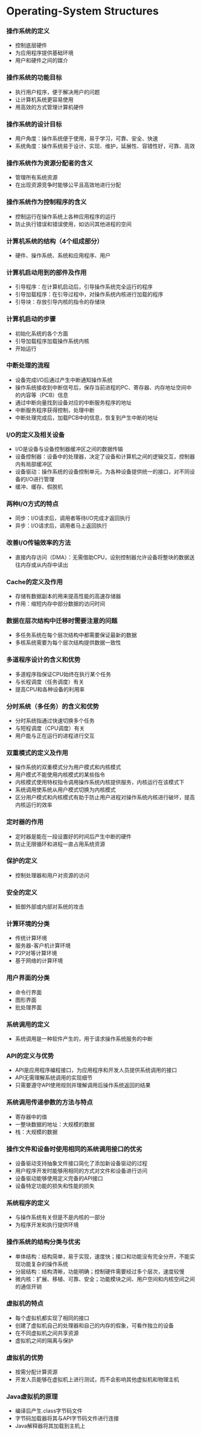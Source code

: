 # Operating-System Structures

### 操作系统的定义

- 控制底层硬件
- 为应用程序提供基础环境
- 用户和硬件之间的媒介



### 操作系统的功能目标

- 执行用户程序，便于解决用户的问题
- 让计算机系统更容易使用
- 用高效的方式管理计算机硬件



### 操作系统的设计目标

- 用户角度：操作系统便于使用，易于学习，可靠、安全、快速
- 系统角度：操作系统易于设计、实现、维护，延展性、容错性好，可靠、高效



### 操作系统作为资源分配者的含义

- 管理所有系统资源
- 在出现资源竞争时能够公平且高效地进行分配



### 操作系统作为控制程序的含义

- 控制运行在操作系统上各种应用程序的运行
- 防止执行错误和错误使用，如访问其他进程的空间



### 计算机系统的结构（4个组成部分）

- 硬件、操作系统、系统和应用程序、用户



### 计算机启动用到的部件及作用

- 引导程序：在计算机启动后，引导操作系统完全运行的程序
- 引导加载程序：在引导过程中，对操作系统内核进行加载的程序
- 引导块：存放引导内核的指令的存储块



### 计算机启动的步骤

- 初始化系统的各个方面
- 引导加载程序加载操作系统内核
- 开始运行



### 中断处理的流程

- 设备完成I/O后通过产生中断通知操作系统
- 操作系统接收到中断信号后，保存当前进程的PC、寄存器、内存地址空间中的内容等（PCB）信息
- 通过中断向量找到设备对应的中断服务程序的地址
- 中断服务程序获得控制，处理中断
- 中断处理完成后，加载PCB中的信息，恢复到产生中断的地址



### I/O的定义及相关设备

- I/O是设备与设备控制器缓冲区之间的数据传输
- 设备控制器：设备中的处理器，决定了设备和计算机之间的逻辑交互，控制器内有局部缓冲区
- 设备驱动：操作系统的设备控制单元，为各种设备提供统一的接口，对不同设备的I/O进行管理
- 缓冲、缓存、假脱机



### 两种I/O方式的特点

- 同步：I/O请求后，调用者等待I/O完成才返回执行
- 异步：I/O请求后，调用者马上返回执行



### 改善I/O传输效率的方法

- 直接内存访问（DMA）：无需借助CPU，设别控制器允许设备将整块的数据送往内存或从内存中读出



### Cache的定义及作用

- 存储有数据副本的用来提高性能的高速存储器
- 作用：缩短内存中部分数据的访问时间



### 数据在层次结构中迁移时需要注意的问题

- 多任务系统在每个层次结构中都需要保证最新的数据
- 多核系统需要为每个层次结构提供数据一致性



### 多道程序设计的含义和优势

- 多道程序指保证CPU始终在执行某个任务
- 与长程调度（任务调度）有关
- 提高CPU和各种设备的利用率



### 分时系统（多任务）的含义和优势

- 分时系统指通过快速切换多个任务
- 与短程调度（CPU调度）有关
- 用户能与正在运行的进程进行交互



### 双重模式的定义及作用

- 操作系统的双重模式分为用户模式和内核模式
- 用户模式不能使用内核模式的某些指令
- 内核模式使用特权指令调用操作系统内核提供服务，内核运行在该模式下
- 系统调用使系统从用户模式切换为内核模式
- 区分用户模式和内核模式有助于防止用户进程对操作系统内核进行破坏，提高内核运行的效率



### 定时器的作用

- 定时器是能在一段设置好的时间后产生中断的硬件
- 防止无限循环和进程一直占用系统资源



### 保护的定义

- 控制处理器和用户对资源的访问



### 安全的定义

- 抵御外部或内部对系统的攻击



### 计算环境的分类

- 传统计算环境
- 服务器-客户机计算环境
- P2P对等计算环境
- 基于网络的计算环境



### 用户界面的分类

- 命令行界面
- 图形界面
- 批处理界面



### 系统调用的定义

- 系统调用是一种软件产生的，用于请求操作系统服务的中断



### API的定义与优势

- API是应用程序编程接口，为应用程序和开发人员提供系统调用的接口
- API无需理解系统调用的实现细节
- 只需要遵守API使用规则并理解调用后操作系统返回的结果



### 系统调用传递参数的方法与特点

- 寄存器中的值
- 一整块数据的地址：大规模的数据
- 栈：大规模的数据



### 操作文件和设备时使用相同的系统调用接口的优劣

- 设备驱动支持抽象文件接口简化了添加新设备驱动的过程
- 用户程序开发时能够用相同的方式对文件和设备进行访问
- 设备驱动能够使用定义完备的API接口
- 设备特定功能的损失和性能的损失



### 系统程序的定义

- 与操作系统有关但是不是内核的一部分
- 为程序开发和执行提供环境



### 操作系统的结构分类与优劣

- 单体结构：结构简单，易于实现，速度快；接口和功能没有完全分开，不能实现功能复杂的操作系统
- 分层结构：结构清晰，功能明确；控制硬件需要经过多个层次，速度较慢
- 微内核：扩展、移植、可靠、安全；功能模块之间、用户空间和内核空间之间的通信开销



### 虚拟机的特点

- 每个虚拟机都实现了相同的接口
- 创建了虚拟机自己的处理器和自己的内存的假象，可看作独立的设备
- 在不同虚拟机之间共享资源
- 虚拟机之间的隔离与保护



### 虚拟机的优势

- 按需分配计算资源
- 开发人员能够在虚拟机上进行测试，而不会影响其他虚拟机和物理主机



### Java虚拟机的原理

- 编译后产生.class字节码文件
- 字节码加载器将其与API字节码文件进行连接
- Java解释器将其加载到主机上
